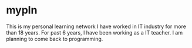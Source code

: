 # mypln
This is my personal learning network
I have worked in IT industry for more than 18 years.
For past 6 years, I have been working as a IT teacher.
I am planning to come back to programming.
